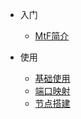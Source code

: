 * 入门

    * [MtF简介](start.md)

* 使用

    * [基础使用](connect.md)
    * [端口映射](portforward.md)
    * [节点搭建](nodes.md)

